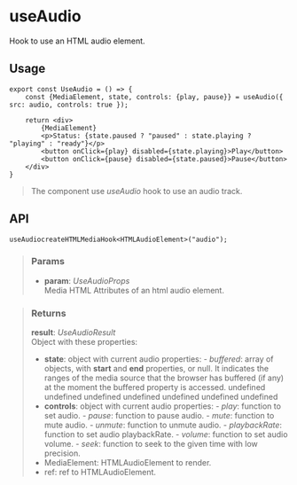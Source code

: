 # useAudio
Hook to use an HTML audio element.

## Usage

```tsx
export const UseAudio = () => {
	const {MediaElement, state, controls: {play, pause}} = useAudio({ src: audio, controls: true });

	return <div>
		{MediaElement}
		<p>Status: {state.paused ? "paused" : state.playing ? "playing" : "ready"}</p>
		<button onClick={play} disabled={state.playing}>Play</button>
		<button onClick={pause} disabled={state.paused}>Pause</button>
	</div>
}
```

> The component use _useAudio_ hook to use an audio track.


## API

```tsx
useAudiocreateHTMLMediaHook<HTMLAudioElement>("audio");
```

> ### Params
>
> - __param__: _UseAudioProps_  
Media HTML Attributes of an html audio element.
>

> ### Returns
>
> __result__:  _UseAudioResult_  
> Object with these properties:
> - __state__: object with current audio properties:
> 		- _buffered_: array of objects, with __start__ and __end__ properties, or null. It indicates the ranges of the media source that the browser has buffered (if any) at the moment the buffered property is accessed.
> undefined
> undefined
> undefined
> undefined
> undefined
> undefined
> undefined
> - __controls__: object with current audio properties:
> 		- _play_: function to set audio.
> 		- _pause_: function to pause audio.
> 		- _mute_: function to mute audio.
> 		- _unmute_: function to unmute audio.
> 		- _playbackRate_: function to set audio playbackRate.
> 		- _volume_: function to set audio volume.
> 		- _seek_: function to seek to the given time with low precision.
> - MediaElement: HTMLAudioElement to render.
> - ref: ref to HTMLAudioElement.
>
